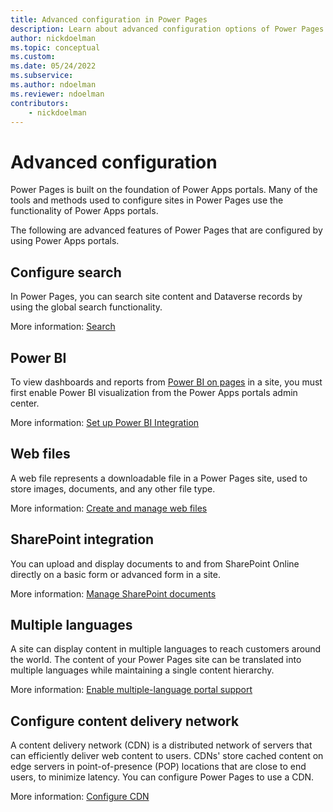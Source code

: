 ```yaml
---
title: Advanced configuration in Power Pages
description: Learn about advanced configuration options of Power Pages.
author: nickdoelman
ms.topic: conceptual
ms.custom: 
ms.date: 05/24/2022
ms.subservice:
ms.author: ndoelman
ms.reviewer: ndoelman
contributors:
    - nickdoelman
---
```


# Advanced configuration

Power Pages is built on the foundation of Power Apps portals. Many of the tools and methods used to configure sites in Power Pages use the functionality of Power Apps portals. 

The following are advanced features of Power Pages that are configured by using Power Apps portals.

## Configure search

In Power Pages, you can search site content and Dataverse records by using the global search functionality.

More information: [Search](/powerapps/maker/portals/configure/search)

## Power BI

To view dashboards and reports from [Power BI on pages](../getting-started/add-power-bi.md) in a site, you must first enable Power BI visualization from the Power Apps portals admin center.

More information: [Set up Power BI Integration](/powerapps/maker/portals/admin/set-up-power-bi-integration)

## Web files

A web file represents a downloadable file in a Power Pages site, used to store images, documents, and any other file type.

More information: [Create and manage web files](/powerapps/maker/portals/configure/web-files)

## SharePoint integration

You can upload and display documents to and from SharePoint Online directly on a basic form or advanced form in a site. 

More information: [Manage SharePoint documents](/powerapps/maker/portals/manage-sharepoint-documents)

## Multiple languages

A site can display content in multiple languages to reach customers around the world. The content of your Power Pages site can be translated into multiple languages while maintaining a single content hierarchy.

More information: [Enable multiple-language portal support](/powerapps/maker/portals/configure/enable-multiple-language-support)

## Configure content delivery network

A content delivery network (CDN) is a distributed network of servers that can efficiently deliver web content to users. CDNs' store cached content on edge servers in point-of-presence (POP) locations that are close to end users, to minimize latency. You can configure Power Pages to use a CDN. 

More information: [Configure CDN](/power-apps/maker/portals/configure/configure-cdn)